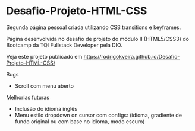 # Desafio-Projeto-HTML-CSS
Segunda página pessoal criada utilizando CSS transitions e keyframes. 


Página desenvolvida no desafio de projeto do módulo II (HTML5/CSS3) do Bootcamp da TQI Fullstack Developer pela DIO.

Veja este projeto publicado em https://rodrigokveira.github.io/Desafio-Projeto-HTML-CSS/

Bugs

- Scroll com menu aberto

Melhorias futuras

- Inclusão do idioma inglês
- Menu estilo dropdown on cursor com configs: (idioma, gradiente de fundo original ou com base no idioma, modo escuro)